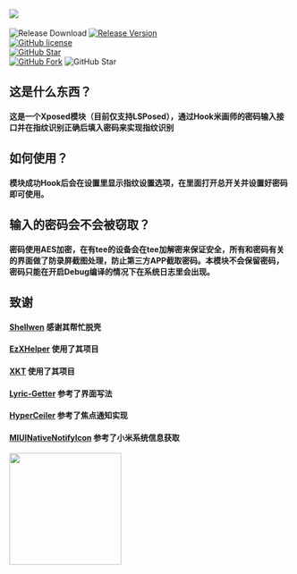 ![](https://socialify.git.ci/ghhccghk/mhspay/image?description=1&descriptionEditable=%E9%80%9A%E8%BF%87Hook%E7%B1%B3%E7%94%BB%E5%B8%88%E7%9A%84%E5%AF%86%E7%A0%81%E8%BE%93%E5%85%A5%E6%8E%A5%E5%8F%A3%E5%B9%B6%E5%9C%A8%E6%8C%87%E7%BA%B9%E8%AF%86%E5%88%AB%E6%AD%A3%E7%A1%AE%E5%90%8E%E5%A1%AB%E5%85%A5%E5%AF%86%E7%A0%81%E6%9D%A5%E5%AE%9E%E7%8E%B0%E6%8C%87%E7%BA%B9%E8%AF%86%E5%88%AB&language=1&name=1&owner=1&theme=Auto)
---
![Release Download](https://img.shields.io/github/downloads/ghhccghk/mhspay/total?style=flat-square)
[![Release Version](https://img.shields.io/github/v/release/ghhccghk/mhspay?style=flat-square)](https://github.com/ghhccghk/mhspay/releases/latest)  
[![GitHub license](https://img.shields.io/github/license/ghhccghk/mhspay?style=flat-square)](https://github.com/ghhccghk/mhspay/LICENSE.md)  
[![GitHub Star](https://img.shields.io/github/stars/ghhccghk/mhspay?style=flat-square)](https://github.com/ghhccghk/mhspay/stargazers)  
[![GitHub Fork](https://img.shields.io/github/forks/ghhccghk/mhspay?style=flat-square)](https://github.com/ghhccghk/mhspay/network/members)
![GitHub Star](https://img.shields.io/github/stars/ghhccghk/mhspay.svg?style=social)


## 这是什么东西？

#### 这是一个Xposed模块（目前仅支持LSPosed），通过Hook米画师的密码输入接口并在指纹识别正确后填入密码来实现指纹识别

## 如何使用？

#### 模块成功Hook后会在设置里显示指纹设置选项，在里面打开总开关并设置好密码即可使用。

## 输入的密码会不会被窃取？

#### 密码使用AES加密，在有tee的设备会在tee加解密来保证安全，所有和密码有关的界面做了防录屏截图处理，防止第三方APP截取密码。本模块不会保留密码，密码只能在开启Debug编译的情况下在系统日志里会出现。

## 致谢
#### [Shellwen](https://github.com/ShellWen) 感谢其帮忙脱壳
#### [EzXHelper](https://github.com/KyuubiRan/EzXHelper) 使用了其项目
#### [XKT](https://github.com/xiaowine/XKT) 使用了其项目
#### [Lyric-Getter](https://github.com/xiaowine/Lyric-Getter) 参考了界面写法
#### [HyperCeiler](https://github.com/ReChronoRain/HyperCeiler) 参考了焦点通知实现
#### [MIUINativeNotifyIcon](https://github.com/fankes/MIUINativeNotifyIcon) 参考了小米系统信息获取
[<img src="https://resources.jetbrains.com/storage/products/company/brand/logos/jb_beam.png" width="200"/>](https://www.jetbrains.com)
